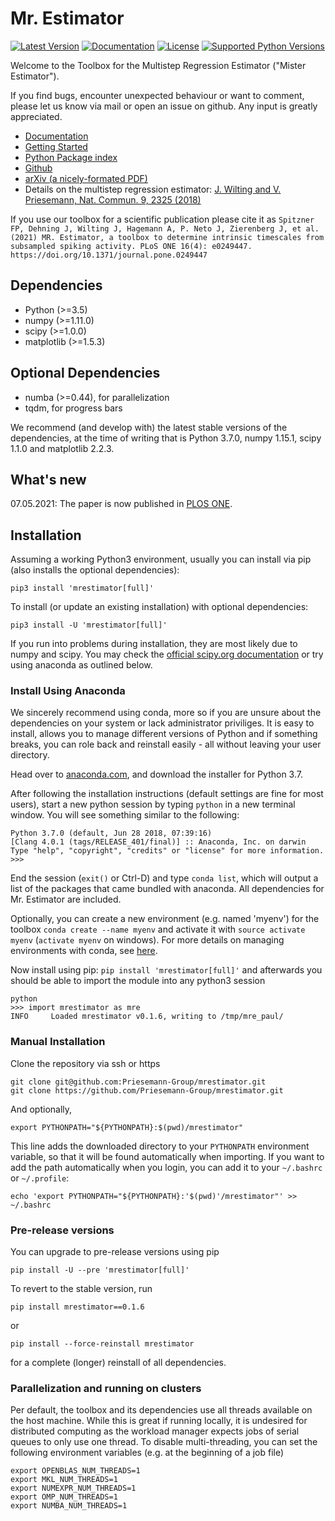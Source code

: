# Mr. Estimator

[![Latest Version](https://img.shields.io/pypi/v/mrestimator.svg)](https://pypi.python.org/pypi/mrestimator/)
[![Documentation](https://readthedocs.org/projects/mrestimator/badge/?version=latest&style=flat)](https://mrestimator.readthedocs.io/en/latest/)
[![License](https://img.shields.io/pypi/l/mrestimator.svg)](https://opensource.org/licenses/BSD-3-Clause)
[![Supported Python Versions](https://img.shields.io/pypi/pyversions/mrestimator.svg)](https://pypi.python.org/pypi/mrestimator/)

Welcome to the Toolbox for the Multistep Regression Estimator ("Mister Estimator").

If you find bugs, encounter unexpected behaviour or want to comment, please let us know via mail or open an issue on github. Any input is greatly appreciated.

- [Documentation](https://mrestimator.readthedocs.io/en/latest/)
- [Getting Started](https://mrestimator.readthedocs.io/en/latest/doc/gettingstarted.html)
- [Python Package index](https://pypi.org/project/mrestimator)
- [Github](https://github.com/Priesemann-Group/mrestimator)
- [arXiv (a nicely-formated PDF)](https://arxiv.org/abs/2007.03367)
- Details on the multistep regression estimator: [J. Wilting and V. Priesemann, Nat. Commun. 9, 2325 (2018)](https://doi.org/10.1038/s41467-018-04725-4)

If you use our toolbox for a scientific publication please cite it as
`Spitzner FP, Dehning J, Wilting J, Hagemann A, P. Neto J, Zierenberg J, et al. (2021) MR. Estimator, a toolbox to determine intrinsic timescales from subsampled spiking activity. PLoS ONE 16(4): e0249447. https://doi.org/10.1371/journal.pone.0249447`

## Dependencies
- Python (>=3.5)
- numpy (>=1.11.0)
- scipy (>=1.0.0)
- matplotlib (>=1.5.3)

## Optional Dependencies
- numba (>=0.44), for parallelization
- tqdm, for progress bars

We recommend (and develop with) the latest stable versions of the dependencies, at the time of writing that is
Python 3.7.0, numpy 1.15.1, scipy 1.1.0 and matplotlib 2.2.3.


## What's new

07.05.2021: The paper is now published in [PLOS ONE](https://doi.org/10.1371/journal.pone.0249447).


## Installation
Assuming a working Python3 environment, usually you can install via pip (also installs the optional dependencies):

```
pip3 install 'mrestimator[full]'
```

To install (or update an existing installation) with optional dependencies:

```
pip3 install -U 'mrestimator[full]'
```

If you run into problems during installation, they are most likely due to numpy and scipy.
You may check the [official scipy.org documentation](https://scipy.org/install.html) or try using anaconda as outlined below.

### Install Using Anaconda

We sincerely recommend using conda, more so if you are unsure about the dependencies on your system or lack administrator priviliges. It is easy to install, allows you to manage different versions of Python and if something breaks, you can role back and reinstall easily - all without leaving your user directory.

Head over to [anaconda.com](https://www.anaconda.com/download/), and download the installer for Python 3.7.

After following the installation instructions (default settings are fine for most users),
start a new python session by typing ```python``` in a new terminal window.
You will see something similar to the following:

```
Python 3.7.0 (default, Jun 28 2018, 07:39:16)
[Clang 4.0.1 (tags/RELEASE_401/final)] :: Anaconda, Inc. on darwin
Type "help", "copyright", "credits" or "license" for more information.
>>>
```

End the session (```exit()``` or Ctrl-D) and type ```conda list```, which will output a list of the packages that came bundled with anaconda.
All dependencies for Mr. Estimator are included.

Optionally, you can create a new environment (e.g. named 'myenv') for the toolbox ```conda create --name myenv```
and activate it with ``source activate myenv`` (``activate myenv`` on windows).
For more details on managing environments with conda, see [here](https://conda.io/docs/user-guide/tasks/manage-environments.html).

Now install using pip: ```pip install 'mrestimator[full]'``` and afterwards you should be able to import the module into any python3 session

```
python
>>> import mrestimator as mre
INFO     Loaded mrestimator v0.1.6, writing to /tmp/mre_paul/
```

### Manual Installation

Clone the repository via ssh or https

```
git clone git@github.com:Priesemann-Group/mrestimator.git
git clone https://github.com/Priesemann-Group/mrestimator.git
```

And optionally,

```
export PYTHONPATH="${PYTHONPATH}:$(pwd)/mrestimator"
```

This line adds the downloaded directory to your `PYTHONPATH` environment
variable, so that it will be found automatically when importing. If you want to add the path
automatically when you login, you can add it to your `~/.bashrc` or `~/.profile`:

```
echo 'export PYTHONPATH="${PYTHONPATH}:'$(pwd)'/mrestimator"' >> ~/.bashrc
```

### Pre-release versions

You can upgrade to pre-release versions using pip

```
pip install -U --pre 'mrestimator[full]'
```

To revert to the stable version, run

```
pip install mrestimator==0.1.6
```

or

```
pip install --force-reinstall mrestimator
```

for a complete (longer) reinstall of all dependencies.

### Parallelization and running on clusters

Per default, the toolbox and its dependencies use all threads available on the host machine.
While this is great if running locally, it is undesired for distributed computing as the workload manager expects jobs of serial queues to only use one thread.
To disable multi-threading, you can set the following environment variables (e.g. at the beginning of a job file)

```
export OPENBLAS_NUM_THREADS=1
export MKL_NUM_THREADS=1
export NUMEXPR_NUM_THREADS=1
export OMP_NUM_THREADS=1
export NUMBA_NUM_THREADS=1
```


